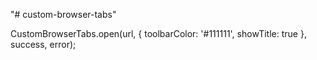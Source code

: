 "# custom-browser-tabs" 

CustomBrowserTabs.open(url, {
    toolbarColor: '#111111',
    showTitle: true
}, success, error);